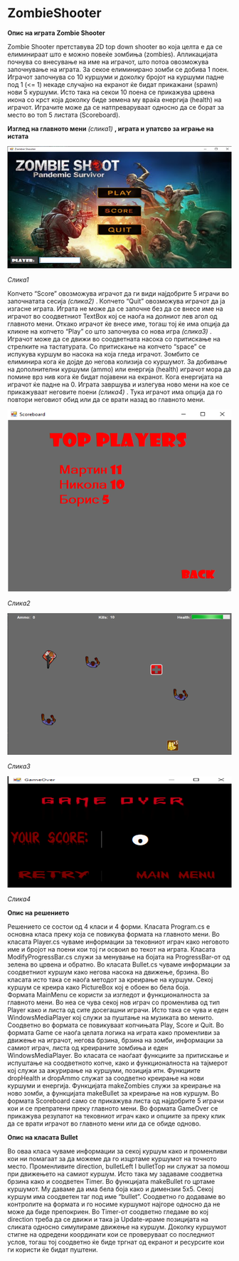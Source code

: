 # ZombieShooter
**Опис на играта Zombie Shooter**

Zombie Shooter претставува 2D top down shooter во која целта е да се елиминираат што е можно повеќе зомбиња (zombies). Апликацијата почнува со внесување на име на играчот, што потоа овозможува започнување на играта. За секое елиминирано зомби се добива 1 поен. Играчот започнува со 10 куршуми и доколку бројот на куршуми падне под 1 (<= 1) некаде случајно на екранот ќе бидат прикажани (spawn) нови 5 куршуми. Исто така на секои 10 поена се прикажува црвена икона со крст која доколку биде земена му враќа енергија (health) на играчот. Играчите може да се натпреваруваат односно да се борат за место во топ 5 листата (Scoreboard). 

**Изглед на главното мени** *(слика1)* **, играта и упатсво за играње на истата**

![Main menu](/MainMenuScreenshot.png)

*Слика1*

Копчето “Score” овозможува играчот да ги види најдобрите 5 играчи во започнатата сесија *(слика2)* . Копчето “Quit” овозможува играчот да ја изгасне играта. Играта не може да се започне без да се внесе име на играчот во соодветниот TextBox кој се наоѓа на долниот лев агол од главното мени. Откако играчот ќе внесе име, тогаш тој ќе има опција да кликне на копчето “Play” со што започнува со нова игра *(слика3)* . Играчот може да се движи во соодветната насока со притискање на стрелките на тастатурата. Со притискање на копчето “space” се испукува куршум во насока на која гледа играчот. Зомбито се елиминира кога ќе дојде до негова колизија со куршумот. За добивање на дополнителни куршуми (ammo) или енергија (health) играчот мора да помине врз нив кога ќе бидат појавени на екранот. Кога енергијата на играчот ќе падне на 0. Играта завршува и излегува ново мени на кое се прикажуваат неговите поени *(слика4)* . Тука играчот има опција да го повтори неговиот обид или да се врати назад во главното мени.

![Scoreboard](/ScoreboardScreenshot.png)

*Слика2*

![Main game](/MainGameScreenshot.png)

*Слика3*

![Game over](/GameOverScreenshot.png)

*Слика4*

**Опис на решението**

Решението се состои од 4 класи и 4 форми. 
Класата Program.cs е основна класа преку која се повикува формата на главното мени. Во класата Player.cs чуваме информации за тековниот играч како неговото име и бројот на поени кои тој ги освоил во текот на играта. Класата ModifyProgressBar.cs служи за менување на бојата на ProgressBar-от од зелена во црвена и обратно. Во класата Bullet.cs чуваме информации за соодветниот куршум како негова насока на движење, брзина. Во класата исто така се наоѓа методот за креирање на куршум. Секој куршум се креира како PictureBox кој е обоен во бела боја.  
Формата MainMenu се користи за изгледот и функционалноста за главното мени. Во неа се чува секој нов играч со променлива од тип Player како и листа од сите досегашни играчи. Исто така се чува и еден WindowsMediaPlayer кој служи за пуштање на музиката во менито. Соодветно во формата се повикуваат копчињата Play, Score и Quit. 
Во формата Game се наоѓа целата логика на играта како променливи за движење на играчот, негова брзина, брзина на зомби, информации за самиот играч, листа од креираните зомбиња и еден WindowsMediaPlayer. Во класата се наоѓаат функциите за притискање и испуштање на соодветното копче, како и функционалноста на тајмерот кој служи за ажурирање на куршуми, позиција итн. Функциите dropHealth и dropAmmo служат за соодветно креирање на нови куршуми и енергија. Функцијата makeZombies служи за креирање на ново зомби, а функцијата makeBullet за креирање на нов куршум.
Во формата Scoreboard само се прикажува листа од најдобрите 5 играчи кои и се препратени преку главното мени. 
Во формата GameOver се прикажува резулатот на тековниот играч како и опциите за преку клик да се врати играчот во главното мени или да се обиде одново.


**Опис на класата Bullet**

Во оваа класа чуваме информации за секој куршум како и променливи кои ни помагаат за да можеме да го изцртаме куршумот на точното место. Променливите direction, bulletLeft I bulletTop ни служат за помош при движењето на самиот куршум. Исто така му задаваме соодветна брзина како и соодветен Timer. Во функцијата makeBullet го цртаме куршумот. Му даваме да има бела боја како и димензии 5x5. Секој куршум има соодветен таг под име “bullet”. Соодветно го додаваме во контролите на формата и го носиме куршумот најгоре односно да не може да биде препокриен. Во Timer-от соодветно гледаме во кој direction треба да се движи и така ја Update-ираме позицијата на сликата односно симулираме движење на куршум.  Доколку куршумот стигне на одредени координати кои се проверуваат со последниот услов, тогаш тој соодветно ќе биде тргнат од екранот и ресурсите кои ги користи ќе бидат пуштени.

